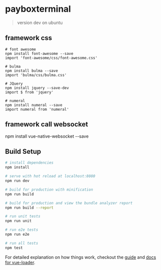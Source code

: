 # payboxterminal

> version dev on ubuntu

## framework css
```
# font awesome
npm install font-awesome --save
import 'font-awesome/css/font-awesome.css'

# bulma
npm install bulma --save
import 'bulma/css/bulma.css'

# JQuery
npm install jquery --save-dev
import $ from 'jquery'

# numeral
npm install numeral --save
import numeral from 'numeral'
```

## framework call websocket
npm install vue-native-websocket --save

## Build Setup

``` bash
# install dependencies
npm install

# serve with hot reload at localhost:8080
npm run dev

# build for production with minification
npm run build

# build for production and view the bundle analyzer report
npm run build --report

# run unit tests
npm run unit

# run e2e tests
npm run e2e

# run all tests
npm test
```

For detailed explanation on how things work, checkout the [guide](http://vuejs-templates.github.io/webpack/) and [docs for vue-loader](http://vuejs.github.io/vue-loader).
